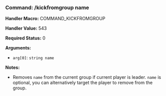 ### Command: /kickfromgroup name

**Handler Macro:** COMMAND_KICKFROMGROUP

**Handler Value:** 543

**Required Status:** 0

**Arguments:**
- `arg[0]`: `string name`

**Notes:**
- Removes `name` from the current group if current player is leader.  `name` is optional, you can alternatively target the player to remove from the group.
